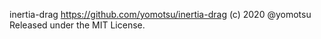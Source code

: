 inertia-drag
https://github.com/yomotsu/inertia-drag
(c) 2020 @yomotsu
Released under the MIT License.
